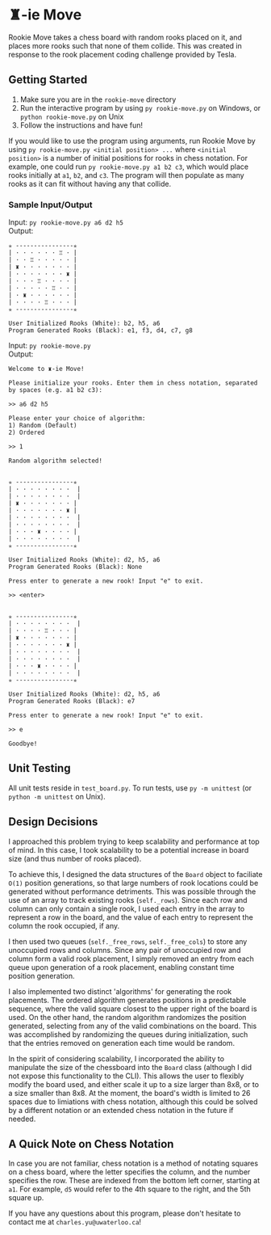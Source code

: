 # &#9820;-ie Move
Rookie Move takes a chess board with random rooks placed on it, and places more rooks such that none of them collide. This was created in response to the rook placement coding challenge provided by Tesla. 

## Getting Started 
1. Make sure you are in the `rookie-move` directory
2. Run the interactive program by using `py rookie-move.py` on Windows, or `python rookie-move.py` on Unix
3. Follow the instructions and have fun!

If you would like to use the program using arguments, run Rookie Move by using `py rookie-move.py <initial position> ...` where `<initial position>` is a number of initial positions for rooks in chess notation. For example, one could run `py rookie-move.py a1 b2 c3`, which would place rooks initially at `a1`, `b2`, and `c3`. The program will then populate as many rooks as it can fit without having any that collide.

### Sample Input/Output
Input: `py rookie-move.py a6 d2 h5`  
Output: 
```
✯ ----------------✯  
| · · · · · · ♖ · |  
| · · ♖ · · · · · |  
| ♜ · · · · · · · |  
| · · · · · · · ♜ |  
| · · · ♖ · · · · |  
| · · · · · ♖ · · |  
| · ♜ · · · · · · |  
| · · · · ♖ · · · |  
✯ ----------------✯  

User Initialized Rooks (White): b2, h5, a6
Program Generated Rooks (Black): e1, f3, d4, c7, g8
```

Input: `py rookie-move.py`  
Output:
```
Welcome to ♜-ie Move!

Please initialize your rooks. Enter them in chess notation, separated by spaces (e.g. a1 b2 c3):

>> a6 d2 h5

Please enter your choice of algorithm:
1) Random (Default)
2) Ordered

>> 1

Random algorithm selected!


✯ ----------------✯
| · · · · · · · ·  |
| · · · · · · · ·  |
| ♜ · · · · · · · |
| · · · · · · · ♜ |
| · · · · · · · ·  |
| · · · · · · · ·  |
| · · · ♜ · · · · |
| · · · · · · · ·  |
✯ ----------------✯

User Initialized Rooks (White): d2, h5, a6
Program Generated Rooks (Black): None

Press enter to generate a new rook! Input "e" to exit.

>> <enter>


✯ ----------------✯
| · · · · · · · ·  |
| · · · · ♖ · · · |
| ♜ · · · · · · · |
| · · · · · · · ♜ |
| · · · · · · · ·  |
| · · · · · · · ·  |
| · · · ♜ · · · · |
| · · · · · · · ·  |
✯ ----------------✯

User Initialized Rooks (White): d2, h5, a6
Program Generated Rooks (Black): e7

Press enter to generate a new rook! Input "e" to exit.

>> e

Goodbye!
```

## Unit Testing
All unit tests reside in `test_board.py`. To run tests, use `py -m unittest` (or `python -m unittest` on Unix). 

## Design Decisions
I approached this problem trying to keep scalability and performance at top of mind. In this case, I took scalability to be a potential increase in board size (and thus number of rooks placed).  

To achieve this, I designed the data structures of the `Board` object to faciliate `O(1)` position generations, so that large numbers of rook locations could be generated without performance detriments. This was possible through the use of an array to track existing rooks (`self._rows`). Since each row and column can only contain a single rook, I used each entry in the array to represent a row in the board, and the value of each entry to represent the column the rook occupied, if any.  

I then used two queues (`self._free_rows`, `self._free_cols`) to store any unoccupied rows and columns. Since any pair of unoccupied row and column form a valid rook placement, I simply removed an entry from each queue upon generation of a rook placement, enabling constant time position generation.  

I also implemented two distinct 'algorithms' for generating the rook placements. The ordered algorithm generates positions in a predictable sequence, where the valid square closest to the upper right of the board is used. On the other hand, the random algorithm randomizes the position generated, selecting from any of the valid combinations on the board. This was accomplished by randomizing the queues during initialization, such that the entries removed on generation each time would be random.  

In the spirit of considering scalability, I incorporated the ability to manipulate the size of the chessboard into the `Board` class (although I did not expose this functionality to the CLI). This allows the user to flexibly modify the board used, and either scale it up to a size larger than 8x8, or to a size smaller than 8x8. At the moment, the board's width is limited to 26 spaces due to limiations with chess notation, although this could be solved by a different notation or an extended chess notation in the future if needed. 

## A Quick Note on Chess Notation
In case you are not familiar, chess notation is a method of notating squares on a chess board, where the letter specifies the column, and the number specifies the row. These are indexed from the bottom left corner, starting at `a1`. For example, `d5` would refer to the 4th square to the right, and the 5th square up.  

If you have any questions about this program, please don't hesitate to contact me at `charles.yu@uwaterloo.ca`!